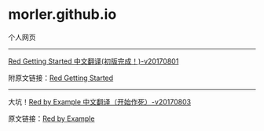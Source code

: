 # morler.github.io
个人网页

---
[Red Getting Started 中文翻译(初版完成！)-v20170801](./red/Red-Getting-Started.html)

附原文链接：[Red Getting Started](http://redprogramming.com/Getting%20Started.html)

---

大坑！[Red by Example 中文翻译（开始作死）-v20170803](./red/redbyexample/index.html)

原文链接：[Red by Example](http://www.red-by-example.org/)
